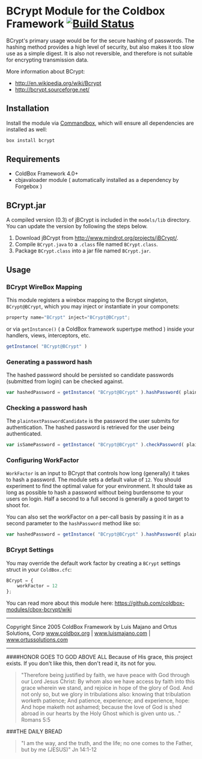 # BCrypt Module for the Coldbox Framework [![Build Status](https://travis-ci.org/coldbox-modules/cbox-bcrypt.svg?branch=master)](https://travis-ci.org/coldbox-modules/cbox-bcrypt)

BCrypt's primary usage would be for the secure hashing of passwords.  The hashing method provides a high level of security, but also makes it too slow use as a simple digest. It is also not reversible, and therefore is not suitable for encrypting transmission data.


More information about BCrypt:

* http://en.wikipedia.org/wiki/Bcrypt
* http://bcrypt.sourceforge.net/

## Installation

Install the module via [Commandbox](https://www.ortussolutions.com/products/commandbox), which will ensure all dependencies are installed as well:

```bash
box install bcrypt
```

## Requirements

* ColdBox Framework 4.0+
* cbjavaloader module ( automatically installed as a dependency by Forgebox )  

## BCrypt.jar
A compiled version (0.3) of jBCrypt is included in the `models/lib` directory.  You can update the version by following the steps below.

1. Download jBCrypt from http://www.mindrot.org/projects/jBCrypt/.
2. Compile `BCrypt.java` to a `.class` file named `BCrypt.class`.
3. Package `BCrypt.class` into a jar file named `BCrypt.jar`.


## Usage


### BCrypt WireBox Mapping

This module registers a wirebox mapping to the Bcrypt singleton, `BCrypt@BCrypt`, which you may inject or instantiate in your componets:

```js
property name="BCrypt" inject="BCrypt@BCrypt";
```

or via `getInstance()` ( a ColdBox framework supertype method ) inside your handlers, views, interceptors, etc.

```js
getInstance( "BCrypt@BCrypt" )
```

### Generating a password hash

The hashed password should be persisted so candidate passwords (submitted from login) can be checked against.

```js
var hashedPassword = getInstance( "BCrypt@BCrypt" ).hashPassword( plaintextPassword );
```
    
### Checking a password hash

The `plaintextPasswordCandidate` is the password the user submits for authentication.  The hashed password is retrieved for the user being authenticated.

```js
var isSamePassword = getInstance( "BCrypt@BCrypt" ).checkPassword( plaintextPasswordCandidate, hashedPassword );
```

### Configuring WorkFactor

`WorkFactor` is an input to BCrypt that controls how long (generally) it takes to hash a password.  The module sets a default value of `12`.  You should experiment to find the optimal value for your environment.  It should take as long as possible to hash a password without being burdensome to your users on login.  Half a second to a full second is generally a good target to shoot for.

You can also set the workFactor on a per-call basis by passing it in as a second parameter to the `hashPassword` method like so:

```js
var hashedPassword = getInstance( "BCrypt@BCrypt" ).hashPassword( plaintextPassword, 7 );
```

### BCrypt Settings

You may override the default work factor by creating a `BCrypt` settings struct in your `ColdBox.cfc`:


```js
BCrypt = {
    workFactor = 12
};
```

You can read more about this module here: https://github.com/coldbox-modules/cbox-bcrypt/wiki



********************************************************************************
Copyright Since 2005 ColdBox Framework by Luis Majano and Ortus Solutions, Corp
www.coldbox.org | www.luismajano.com | www.ortussolutions.com
********************************************************************************
####HONOR GOES TO GOD ABOVE ALL
Because of His grace, this project exists. If you don't like this, then don't read it, its not for you.

>"Therefore being justified by faith, we have peace with God through our Lord Jesus Christ:
By whom also we have access by faith into this grace wherein we stand, and rejoice in hope of the glory of God.
And not only so, but we glory in tribulations also: knowing that tribulation worketh patience;
And patience, experience; and experience, hope:
And hope maketh not ashamed; because the love of God is shed abroad in our hearts by the 
Holy Ghost which is given unto us. ." Romans 5:5

###THE DAILY BREAD
 > "I am the way, and the truth, and the life; no one comes to the Father, but by me (JESUS)" Jn 14:1-12

